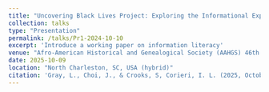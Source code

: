 ```yaml
---
title: "Uncovering Black Lives Project: Exploring the Informational Experiences of African American Genealogists"
collection: talks
type: "Presentation"
permalink: /talks/Pr1-2024-10-10
excerpt: 'Introduce a working paper on information literacy'
venue: "Afro-American Historical and Genealogical Society (AAHGS) 46th National Conference"
date: 2025-10-09
location: "North Charleston, SC, USA (hybrid)"
citation: 'Gray, L., Choi, J., & Crooks, S, Corieri, I. L. (2025, October 9–11). Uncovering Black Lives Project: Exploring the Informational Experiences of African American Genealogists. Afro-American Historical and Genealogical Society (AAHGS) 46th National Conference, North Charleston, SC, United States.'
---
```

